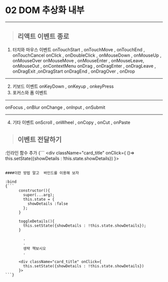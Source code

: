 # 02 DOM 추상화 내부

* * *



>## 리액트 이벤트 종로
1. 터치와 마우스 이벤트
onTouchStart  , onTouchMove   , onTouchEnd  , onTouchCancel
onClick       , onDoubleClick , onMouseDown , onMouseUp      , onMouseOver
onMouseMove   , onMouseEnter  , onMouseLeave, onMouseOut     , onContextMenu
onDrag        , onDragEnter   , onDragLeave , onDragExit     ,onDragStart
onDragEnd     , onDragOver    , onDrop
* * *
2. 키보드 이벤트
onKeyDown     , onKeyup       , onkeyPress
3. 포커스와 폼 이벤트
* * *
onFocus       , onBlur
onChange      , onInput       , onSubmit
* * *
4. 기타 이벤트
onScroll      , onWheel       , onCopy      , onCut           , onPaste



>## 이벤트 전달하기


:인라인 함수 추가
  {```
    <div className="card_title" onClick={
      ()=> this.setState({showDetails : !this.state.showDetails})
    }>
  ```}  

####이런 방법 말고  바인드를 이용해 보자

:bind
  {```
        constructor(){
          super(...arg);
          this.state = {
            showDetails :false
          };
        }

        toggleDetails(){
          this.setState({showDetails : !this.state.showDetails});
        }

          .
          .
          생략 책보시오
          .

        <div className="card_title" onClick={
          this.setState({showDetails : !this.state.showDetails})
        }>
  ```}
